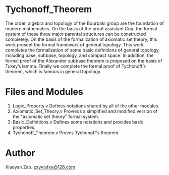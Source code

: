 # Tychonoff_Theorem
The order, algebra and topology of the Bourbaki group are the foundation of modern mathematics. On the basis of the
proof assistant Coq, the formal system of these three major parental structures can be constructed completely. On the basis of the
formalization of axiomatic set theory, this work present the formal framework of general topology. This work completes the
formalization of some basic definitions of general topology, including base, subbase, topology, and compact space. In addition,
the formal proof of the Alexander subbase theorem is proposed on the basis of Tukey’s lemma. Finally we complete the formal
proof of Tychonoff’s theorem, which is famous in general topology.

# Files and Modules

1. Logic_Property.v
  Defines notations shared by all of the other modules.
2. Axiomatic_Set_Theory.v
  Provieds a simplified and modified version of the "axiomatic set theory" formal system.
3. Basic_Definitions.v
  Defines some notations and provides basic properties.
4. Tychonoff_Theorem.v
  Proves Tychonoff's theorem.

# Author

Xiaoyan Zao. zxyylsfxy@126.com
